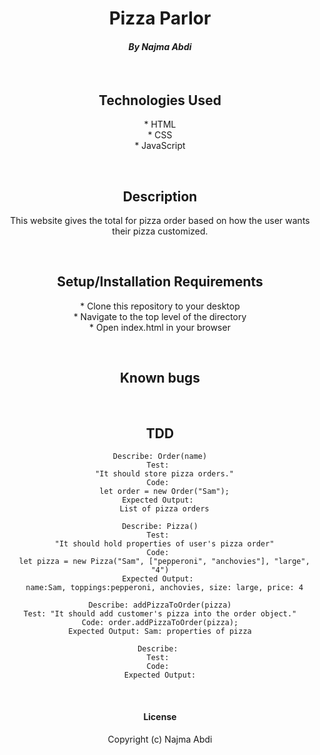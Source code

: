 # <div align="center"> **Pizza Parlor**</div>

#### <div align="center"> *By Najma Abdi* </div>  
<p>&nbsp;</p>

## <div align="center"> Technologies Used
<div align="center">* HTML
<div align="center">* CSS
<div align="center">* JavaScript 

<p>&nbsp;</p>

## <div align="center"> Description </div>
<div align="center"> This website gives the total for pizza order based on how the user wants their pizza customized.</div>
<p>&nbsp;</p>


## <div align="center">Setup/Installation Requirements 
<div align="center">* Clone this repository to your desktop 
<div align="center">* Navigate to the top level of the directory
<div align="center">* Open index.html in your browser 
<p>&nbsp;</p>


## <div align="center"> Known bugs </div>

<p>&nbsp;</p>


## <div align="center"> TDD </div>
    Describe: Order(name)
    Test: 
      "It should store pizza orders."
    Code: 
      let order = new Order("Sam");
    Expected Output: 
      List of pizza orders

    Describe: Pizza()
    Test: 
      "It should hold properties of user's pizza order"
    Code: 
      let pizza = new Pizza("Sam", ["pepperoni", "anchovies"], "large", "4")
    Expected Output: 
      name:Sam, toppings:pepperoni, anchovies, size: large, price: 4

    Describe: addPizzaToOrder(pizza)
    Test: "It should add customer's pizza into the order object."
    Code: order.addPizzaToOrder(pizza);
    Expected Output: Sam: properties of pizza

    Describe: 
    Test: 
    Code: 
    Expected Output:



<p>&nbsp;</p>

#### License

Copyright (c)  Najma Abdi